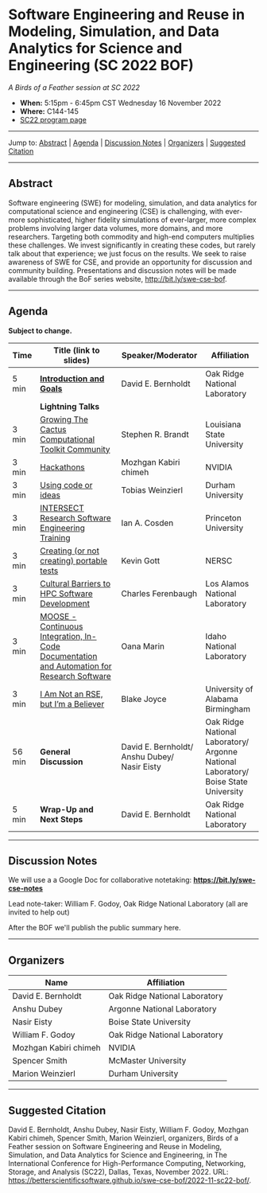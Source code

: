 # Software Engineering and Reuse in Modeling, Simulation, and Data Analytics for Science and Engineering (SC 2022 BOF)

<!-- Before the event -->
*A Birds of a Feather session at SC 2022*

* **When:** 5:15pm - 6:45pm CST Wednesday 16 November 2022
* **Where:** C144-145
* [SC22 program page](https://sc22.supercomputing.org/presentation/?id=bof180&sess=sess368)
<!-- end of before event section -->

<!-- After the event 
*A Birds of a Feather session at SC 2022, on Wednesday, 16 November 2022*
-->

---

Jump to: [Abstract](#abstract) \| [Agenda](#agenda) \| [Discussion Notes](#discussion-notes) \| [Organizers](#organizers) \|  [Suggested Citation](#suggested-citation)

---

## Abstract

Software engineering (SWE) for modeling, simulation, and data analytics for computational science and engineering (CSE) is challenging, with ever-more sophisticated, higher fidelity simulations of ever-larger, more complex problems involving larger data volumes, more domains, and more researchers. Targeting both commodity and high-end computers multiplies these challenges. We invest significantly in creating these codes, but rarely talk about that experience; we just focus on the results. We seek to raise awareness of SWE for CSE, and provide an opportunity for discussion and community building. Presentations and discussion notes will be made available through the BoF series website, <http://bit.ly/swe-cse-bof>.

---

## Agenda

**Subject to change.**

| Time | Title (link to slides) | Speaker/Moderator | Affiliation
| -----|------------------------|-------------------|------------
| 5 min | **[Introduction and Goals](00-intro-bernholdt.pdf)** | David E. Bernholdt | Oak Ridge National Laboratory
|| **Lightning Talks** |  | 
| 3 min | [Growing The Cactus Computational Toolkit Community](01-cactus-brandt.pdf) | Stephen R. Brandt | Louisiana State University
| 3 min | [Hackathons](02-hackathons-kchimeh.pdf) | Mozhgan Kabiri chimeh | NVIDIA
| 3 min | [Using code or ideas](03-codereuse-weinzierl.pdf) | Tobias Weinzierl | Durham University
| 3 min | [INTERSECT Research Software Engineering Training](04-intersect-cosden.pdf) | Ian A. Cosden | Princeton University
| 3 min | [Creating (or not creating) portable tests](05-portabletests-gott.pdf) | Kevin Gott | NERSC
| 3 min | [Cultural Barriers to HPC Software Development](06-culturalbarriers-ferenbaugh.pdf) | Charles Ferenbaugh | Los Alamos National Laboratory
| 3 min | [MOOSE - Continuous Integration, In-Code Documentation and Automation for Research Software](07-moose-marin.pdf) | Oana Marin | Idaho National Laboratory
| 3 min | [I Am Not an RSE, but I’m a Believer](08-believer-joyce.pdf) | Blake Joyce | University of Alabama Birmingham
| 56 min | **General Discussion** | David E. Bernholdt/<br>Anshu Dubey/<br>Nasir Eisty | Oak Ridge National Laboratory/<br>Argonne National Laboratory/<br>Boise State University
| 5 min | **Wrap-Up and Next Steps** | David E. Bernholdt | Oak Ridge National Laboratory

---
<!-- Before the event -->
## Discussion Notes

We will use a a Google Doc for collaborative notetaking: **<https://bit.ly/swe-cse-notes>**

Lead note-taker: William F. Godoy, Oak Ridge National Laboratory (all are invited to help out)

After the BOF we'll publish the public summary here.
<!-- end of before event section -->

<!-- After the event
## Discussion Notes

We've published a blog article on the Better Scientific Software resource site (<https://bssw.io>) based on this BoF: [Reflecting on Our Community: The SC21 BoF on Software Engineering and Reuse in Modeling, Simulation, and Data Analytics for Science and Engineering](https://bssw.io/blog_posts/reflecting-on-our-community-the-sc21-bof-on-software-engineering-and-reuse-in-modeling-simulation-and-data-analytics-for-science-and-engineering)

Alternatively, you can read the [summary notes from the discussion groups](bof-notes.md).
 -->

---
## Organizers

Name | Affiliation
-----|------------
David E. Bernholdt | Oak Ridge National Laboratory
Anshu Dubey | Argonne National Laboratory
Nasir Eisty | Boise State University
William	F. Godoy | Oak Ridge National Laboratory
Mozhgan Kabiri chimeh | NVIDIA
Spencer Smith | McMaster University
Marion Weinzierl | Durham University

---
## Suggested Citation

David E. Bernholdt,
Anshu Dubey,
Nasir Eisty,
William	F. Godoy,
Mozhgan Kabiri chimeh,
Spencer Smith,
Marion Weinzierl,
organizers, Birds of a Feather session on
Software Engineering and Reuse in Modeling, Simulation, and Data
Analytics for Science and Engineering, 
in The International Conference for High-Performance Computing, Networking, Storage, and Analysis (SC22), Dallas, Texas, November 2022. 
URL: <https://betterscientificsoftware.github.io/swe-cse-bof/2022-11-sc22-bof/>.